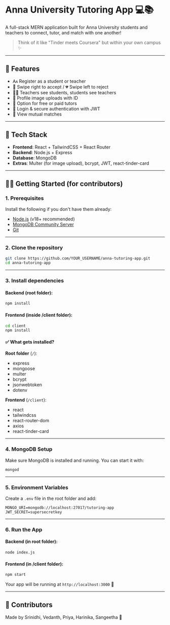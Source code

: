# Anna University Tutoring App 💻📚

A full-stack MERN application built for Anna University students and teachers to connect, tutor, and match with one another!

> Think of it like "Tinder meets Coursera" but within your own campus ✨

---

## 🚀 Features
- 🗛️ Register as a student or teacher
- 💚 Swipe right to accept / 💔 Swipe left to reject
- 👩‍🏫 Teachers see students, students see teachers
- 🧾 Profile image uploads with ID
- 💸 Option for free or paid tutors
- 🔐 Login & secure authentication with JWT
- 🤝 View mutual matches

---

## 🧐 Tech Stack
- **Frontend**: React + TailwindCSS + React Router
- **Backend**: Node.js + Express
- **Database**: MongoDB
- **Extras**: Multer (for image upload), bcrypt, JWT, react-tinder-card

---

## 🧑‍💻 Getting Started (for contributors)

### 1. Prerequisites
Install the following if you don't have them already:

- [Node.js](https://nodejs.org/) (v18+ recommended)
- [MongoDB Community Server](https://www.mongodb.com/try/download/community)
- [Git](https://git-scm.com/)

---

### 2. Clone the repository
```bash
git clone https://github.com/YOUR_USERNAME/anna-tutoring-app.git
cd anna-tutoring-app
```

---

### 3. Install dependencies
#### Backend (root folder):
```bash
npm install
```

#### Frontend (inside /client folder):
```bash
cd client
npm install
```

#### ✅ What gets installed?
**Root folder** (`/`):
- express
- mongoose
- multer
- bcrypt
- jsonwebtoken
- dotenv

**Frontend** (`/client`):
- react
- tailwindcss
- react-router-dom
- axios
- react-tinder-card

---

### 4. MongoDB Setup
Make sure MongoDB is installed and running. You can start it with:
```bash
mongod
```

---

### 5. Environment Variables
Create a `.env` file in the root folder and add:
```env
MONGO_URI=mongodb://localhost:27017/tutoring-app
JWT_SECRET=supersecretkey
```

---

### 6. Run the App
#### Backend (in root folder):
```bash
node index.js
```

#### Frontend (in /client folder):
```bash
npm start
```

Your app will be running at `http://localhost:3000` 🌟

---

## 🤝 Contributors
Made by Srinidhi, Vedanth, Priya, Harinika, Sangeetha 💜